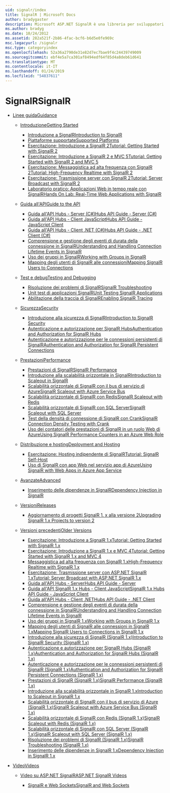 ```yaml
---
uid: signalr/index
title: SignalR | Microsoft Docs
author: bradygaster
description: Microsoft ASP.NET SignalR è una libreria per sviluppatori ASP.NET che semplifica il processo di aggiunta di funzionalità web in tempo reale alle applicazioni.
ms.author: bradyg
ms.date: 10/24/2012
ms.assetid: 282a521f-2b86-4fac-bcf6-b6d5e0fe969c
msc.legacyurl: /signalr
msc.type: categoryindex
ms.openlocfilehash: 52a36a2790de31e82d7ec7bae9f4c24439749009
ms.sourcegitcommit: ebf4e5a7ca301af8494edf64f85d4a8deb61d641
ms.translationtype: MT
ms.contentlocale: it-IT
ms.lasthandoff: 01/24/2019
ms.locfileid: "54837611"
---
```

<a name="signalr"></a><span data-ttu-id="95b65-103">SignalR</span><span class="sxs-lookup"><span data-stu-id="95b65-103">SignalR</span></span>
====================
- [<span data-ttu-id="95b65-104">Linee guida</span><span class="sxs-lookup"><span data-stu-id="95b65-104">Guidance</span></span>](overview/index.md)

    - [<span data-ttu-id="95b65-105">Introduzione</span><span class="sxs-lookup"><span data-stu-id="95b65-105">Getting Started</span></span>](overview/getting-started/index.md)

        - [<span data-ttu-id="95b65-106">Introduzione a SignalR</span><span class="sxs-lookup"><span data-stu-id="95b65-106">Introduction to SignalR</span></span>](overview/getting-started/introduction-to-signalr.md)
        - [<span data-ttu-id="95b65-107">Piattaforme supportate</span><span class="sxs-lookup"><span data-stu-id="95b65-107">Supported Platforms</span></span>](overview/getting-started/supported-platforms.md)
        - [<span data-ttu-id="95b65-108">Esercitazione: Introduzione a SignalR 2</span><span class="sxs-lookup"><span data-stu-id="95b65-108">Tutorial: Getting Started with SignalR 2</span></span>](overview/getting-started/tutorial-getting-started-with-signalr.md)
        - [<span data-ttu-id="95b65-109">Esercitazione: Introduzione a SignalR 2 e MVC 5</span><span class="sxs-lookup"><span data-stu-id="95b65-109">Tutorial: Getting Started with SignalR 2 and MVC 5</span></span>](overview/getting-started/tutorial-getting-started-with-signalr-and-mvc.md)
        - [<span data-ttu-id="95b65-110">Esercitazione: Messaggistica ad alta frequenza con SignalR 2</span><span class="sxs-lookup"><span data-stu-id="95b65-110">Tutorial: High-Frequency Realtime with SignalR 2</span></span>](overview/getting-started/tutorial-high-frequency-realtime-with-signalr.md)
        - [<span data-ttu-id="95b65-111">Esercitazione: Trasmissione server con SignalR 2</span><span class="sxs-lookup"><span data-stu-id="95b65-111">Tutorial: Server Broadcast with SignalR 2</span></span>](overview/getting-started/tutorial-server-broadcast-with-signalr.md)
        - [<span data-ttu-id="95b65-112">Laboratorio pratico: Applicazioni Web in tempo reale con SignalR</span><span class="sxs-lookup"><span data-stu-id="95b65-112">Hands On Lab: Real-Time Web Applications with SignalR</span></span>](overview/getting-started/real-time-web-applications-with-signalr.md)
    - [<span data-ttu-id="95b65-113">Guida all'API</span><span class="sxs-lookup"><span data-stu-id="95b65-113">Guide to the API</span></span>](overview/guide-to-the-api/index.md)

        - [<span data-ttu-id="95b65-114">Guida all'API Hubs - Server (C#)</span><span class="sxs-lookup"><span data-stu-id="95b65-114">Hubs API Guide - Server (C#)</span></span>](overview/guide-to-the-api/hubs-api-guide-server.md)
        - [<span data-ttu-id="95b65-115">Guida all'API Hubs - Client JavaScript</span><span class="sxs-lookup"><span data-stu-id="95b65-115">Hubs API Guide - JavaScript Client</span></span>](overview/guide-to-the-api/hubs-api-guide-javascript-client.md)
        - [<span data-ttu-id="95b65-116">Guida all'API Hubs - Client .NET (C#)</span><span class="sxs-lookup"><span data-stu-id="95b65-116">Hubs API Guide - .NET Client (C#)</span></span>](overview/guide-to-the-api/hubs-api-guide-net-client.md)
        - [<span data-ttu-id="95b65-117">Comprensione e gestione degli eventi di durata della connessione in SignalR</span><span class="sxs-lookup"><span data-stu-id="95b65-117">Understanding and Handling Connection Lifetime Events in SignalR</span></span>](overview/guide-to-the-api/handling-connection-lifetime-events.md)
        - [<span data-ttu-id="95b65-118">Uso dei gruppi in SignalR</span><span class="sxs-lookup"><span data-stu-id="95b65-118">Working with Groups in SignalR</span></span>](overview/guide-to-the-api/working-with-groups.md)
        - [<span data-ttu-id="95b65-119">Mapping degli utenti di SignalR alle connessioni</span><span class="sxs-lookup"><span data-stu-id="95b65-119">Mapping SignalR Users to Connections</span></span>](overview/guide-to-the-api/mapping-users-to-connections.md)
    - [<span data-ttu-id="95b65-120">Test e debug</span><span class="sxs-lookup"><span data-stu-id="95b65-120">Testing and Debugging</span></span>](overview/testing-and-debugging/index.md)

        - [<span data-ttu-id="95b65-121">Risoluzione dei problemi di SignalR</span><span class="sxs-lookup"><span data-stu-id="95b65-121">SignalR Troubleshooting</span></span>](overview/testing-and-debugging/troubleshooting.md)
        - [<span data-ttu-id="95b65-122">Unit test di applicazioni SignalR</span><span class="sxs-lookup"><span data-stu-id="95b65-122">Unit Testing SignalR Applications</span></span>](overview/testing-and-debugging/unit-testing-signalr-applications.md)
        - [<span data-ttu-id="95b65-123">Abilitazione della traccia di SignalR</span><span class="sxs-lookup"><span data-stu-id="95b65-123">Enabling SignalR Tracing</span></span>](overview/testing-and-debugging/enabling-signalr-tracing.md)
    - [<span data-ttu-id="95b65-124">Sicurezza</span><span class="sxs-lookup"><span data-stu-id="95b65-124">Security</span></span>](overview/security/index.md)

        - [<span data-ttu-id="95b65-125">Introduzione alla sicurezza di SignalR</span><span class="sxs-lookup"><span data-stu-id="95b65-125">Introduction to SignalR Security</span></span>](overview/security/introduction-to-security.md)
        - [<span data-ttu-id="95b65-126">Autenticazione e autorizzazione per SignalR Hubs</span><span class="sxs-lookup"><span data-stu-id="95b65-126">Authentication and Authorization for SignalR Hubs</span></span>](overview/security/hub-authorization.md)
        - [<span data-ttu-id="95b65-127">Autenticazione e autorizzazione per le connessioni persistenti di SignalR</span><span class="sxs-lookup"><span data-stu-id="95b65-127">Authentication and Authorization for SignalR Persistent Connections</span></span>](overview/security/persistent-connection-authorization.md)
    - [<span data-ttu-id="95b65-128">Prestazioni</span><span class="sxs-lookup"><span data-stu-id="95b65-128">Performance</span></span>](overview/performance/index.md)

        - [<span data-ttu-id="95b65-129">Prestazioni di SignalR</span><span class="sxs-lookup"><span data-stu-id="95b65-129">SignalR Performance</span></span>](overview/performance/signalr-performance.md)
        - [<span data-ttu-id="95b65-130">Introduzione alla scalabilità orizzontale in SignalR</span><span class="sxs-lookup"><span data-stu-id="95b65-130">Introduction to Scaleout in SignalR</span></span>](overview/performance/scaleout-in-signalr.md)
        - [<span data-ttu-id="95b65-131">Scalabilità orizzontale di SignalR con il bus di servizio di Azure</span><span class="sxs-lookup"><span data-stu-id="95b65-131">SignalR Scaleout with Azure Service Bus</span></span>](overview/performance/scaleout-with-windows-azure-service-bus.md)
        - [<span data-ttu-id="95b65-132">Scalabilità orizzontale di SignalR con Redis</span><span class="sxs-lookup"><span data-stu-id="95b65-132">SignalR Scaleout with Redis</span></span>](overview/performance/scaleout-with-redis.md)
        - [<span data-ttu-id="95b65-133">Scalabilità orizzontale di SignalR con SQL Server</span><span class="sxs-lookup"><span data-stu-id="95b65-133">SignalR Scaleout with SQL Server</span></span>](overview/performance/scaleout-with-sql-server.md)
        - [<span data-ttu-id="95b65-134">Test della densità di connessione di SignalR con Crank</span><span class="sxs-lookup"><span data-stu-id="95b65-134">SignalR Connection Density Testing with Crank</span></span>](overview/performance/signalr-connection-density-testing-with-crank.md)
        - [<span data-ttu-id="95b65-135">Uso dei contatori delle prestazioni di SignalR in un ruolo Web di Azure</span><span class="sxs-lookup"><span data-stu-id="95b65-135">Using SignalR Performance Counters in an Azure Web Role</span></span>](overview/performance/using-signalr-performance-counters-in-an-azure-web-role.md)
    - [<span data-ttu-id="95b65-136">Distribuzione e hosting</span><span class="sxs-lookup"><span data-stu-id="95b65-136">Deployment and Hosting</span></span>](overview/deployment/index.md)

        - [<span data-ttu-id="95b65-137">Esercitazione: Hosting indipendente di SignalR</span><span class="sxs-lookup"><span data-stu-id="95b65-137">Tutorial: SignalR Self-Host</span></span>](overview/deployment/tutorial-signalr-self-host.md)
        - [<span data-ttu-id="95b65-138">Uso di SignalR con app Web nel servizio app di Azure</span><span class="sxs-lookup"><span data-stu-id="95b65-138">Using SignalR with Web Apps in Azure App Service</span></span>](overview/deployment/using-signalr-with-azure-web-sites.md)
    - [<span data-ttu-id="95b65-139">Avanzate</span><span class="sxs-lookup"><span data-stu-id="95b65-139">Advanced</span></span>](overview/advanced/index.md)

        - [<span data-ttu-id="95b65-140">Inserimento delle dipendenze in SignalR</span><span class="sxs-lookup"><span data-stu-id="95b65-140">Dependency Injection in SignalR</span></span>](overview/advanced/dependency-injection.md)
    - [<span data-ttu-id="95b65-141">Versioni</span><span class="sxs-lookup"><span data-stu-id="95b65-141">Releases</span></span>](overview/releases/index.md)

        - [<span data-ttu-id="95b65-142">Aggiornamento di progetti SignalR 1. x alla versione 2</span><span class="sxs-lookup"><span data-stu-id="95b65-142">Upgrading SignalR 1.x Projects to version 2</span></span>](overview/releases/upgrading-signalr-1x-projects-to-20.md)
    - [<span data-ttu-id="95b65-143">Versioni precedenti</span><span class="sxs-lookup"><span data-stu-id="95b65-143">Older Versions</span></span>](overview/older-versions/index.md)

        - [<span data-ttu-id="95b65-144">Esercitazione: Introduzione a SignalR 1.x</span><span class="sxs-lookup"><span data-stu-id="95b65-144">Tutorial: Getting Started with SignalR 1.x</span></span>](overview/older-versions/tutorial-getting-started-with-signalr.md)
        - [<span data-ttu-id="95b65-145">Esercitazione: Introduzione a SignalR 1.x e MVC 4</span><span class="sxs-lookup"><span data-stu-id="95b65-145">Tutorial: Getting Started with SignalR 1.x and MVC 4</span></span>](overview/older-versions/tutorial-getting-started-with-signalr-and-mvc-4.md)
        - [<span data-ttu-id="95b65-146">Messaggistica ad alta frequenza con SignalR 1.x</span><span class="sxs-lookup"><span data-stu-id="95b65-146">High-Frequency Realtime with SignalR 1.x</span></span>](overview/older-versions/tutorial-high-frequency-realtime-with-signalr.md)
        - [<span data-ttu-id="95b65-147">Esercitazione: Trasmissione server con ASP.NET SignalR 1.x</span><span class="sxs-lookup"><span data-stu-id="95b65-147">Tutorial: Server Broadcast with ASP.NET SignalR 1.x</span></span>](overview/older-versions/tutorial-server-broadcast-with-aspnet-signalr.md)
        - [<span data-ttu-id="95b65-148">Guida all'API Hubs - Server</span><span class="sxs-lookup"><span data-stu-id="95b65-148">Hubs API Guide - Server</span></span>](overview/older-versions/signalr-1x-hubs-api-guide-server.md)
        - [<span data-ttu-id="95b65-149">Guida all'API SignalR 1.x Hubs - Client JavaScript</span><span class="sxs-lookup"><span data-stu-id="95b65-149">SignalR 1.x Hubs API Guide - JavaScript Client</span></span>](overview/older-versions/signalr-1x-hubs-api-guide-javascript-client.md)
        - [<span data-ttu-id="95b65-150">Guida all'API Hubs - Client .NET</span><span class="sxs-lookup"><span data-stu-id="95b65-150">Hubs API Guide - .NET Client</span></span>](overview/older-versions/signalr-1x-hubs-api-guide-net-client.md)
        - [<span data-ttu-id="95b65-151">Comprensione e gestione degli eventi di durata della connessione in SignalR</span><span class="sxs-lookup"><span data-stu-id="95b65-151">Understanding and Handling Connection Lifetime Events in SignalR</span></span>](overview/older-versions/handling-connection-lifetime-events.md)
        - [<span data-ttu-id="95b65-152">Uso dei gruppi in SignalR 1.x</span><span class="sxs-lookup"><span data-stu-id="95b65-152">Working with Groups in SignalR 1.x</span></span>](overview/older-versions/working-with-groups.md)
        - [<span data-ttu-id="95b65-153">Mapping degli utenti di SignalR alle connessioni in SignalR 1.x</span><span class="sxs-lookup"><span data-stu-id="95b65-153">Mapping SignalR Users to Connections in SignalR 1.x</span></span>](overview/older-versions/mapping-users-to-connections.md)
        - [<span data-ttu-id="95b65-154">Introduzione alla sicurezza di SignalR (SignalR 1.x)</span><span class="sxs-lookup"><span data-stu-id="95b65-154">Introduction to SignalR Security (SignalR 1.x)</span></span>](overview/older-versions/introduction-to-security.md)
        - [<span data-ttu-id="95b65-155">Autenticazione e autorizzazione per SignalR Hubs (SignalR 1.x)</span><span class="sxs-lookup"><span data-stu-id="95b65-155">Authentication and Authorization for SignalR Hubs (SignalR 1.x)</span></span>](overview/older-versions/hub-authorization.md)
        - [<span data-ttu-id="95b65-156">Autenticazione e autorizzazione per le connessioni persistenti di SignalR (SignalR 1.x)</span><span class="sxs-lookup"><span data-stu-id="95b65-156">Authentication and Authorization for SignalR Persistent Connections (SignalR 1.x)</span></span>](overview/older-versions/persistent-connection-authorization.md)
        - [<span data-ttu-id="95b65-157">Prestazioni di SignalR (SignalR 1.x)</span><span class="sxs-lookup"><span data-stu-id="95b65-157">SignalR Performance (SignalR 1.x)</span></span>](overview/older-versions/signalr-performance.md)
        - [<span data-ttu-id="95b65-158">Introduzione alla scalabilità orizzontale in SignalR 1.x</span><span class="sxs-lookup"><span data-stu-id="95b65-158">Introduction to Scaleout in SignalR 1.x</span></span>](overview/older-versions/scaleout-in-signalr.md)
        - [<span data-ttu-id="95b65-159">Scalabilità orizzontale di SignalR con il bus di servizio di Azure (SignalR 1.x)</span><span class="sxs-lookup"><span data-stu-id="95b65-159">SignalR Scaleout with Azure Service Bus (SignalR 1.x)</span></span>](overview/older-versions/scaleout-with-windows-azure-service-bus.md)
        - [<span data-ttu-id="95b65-160">Scalabilità orizzontale di SignalR con Redis (SignalR 1.x)</span><span class="sxs-lookup"><span data-stu-id="95b65-160">SignalR Scaleout with Redis (SignalR 1.x)</span></span>](overview/older-versions/scaleout-with-redis.md)
        - [<span data-ttu-id="95b65-161">Scalabilità orizzontale di SignalR con SQL Server (SignalR 1.x)</span><span class="sxs-lookup"><span data-stu-id="95b65-161">SignalR Scaleout with SQL Server (SignalR 1.x)</span></span>](overview/older-versions/scaleout-with-sql-server.md)
        - [<span data-ttu-id="95b65-162">Risoluzione dei problemi di SignalR (SignalR 1.x)</span><span class="sxs-lookup"><span data-stu-id="95b65-162">SignalR Troubleshooting (SignalR 1.x)</span></span>](overview/older-versions/troubleshooting.md)
        - [<span data-ttu-id="95b65-163">Inserimento delle dipendenze in SignalR 1.x</span><span class="sxs-lookup"><span data-stu-id="95b65-163">Dependency Injection in SignalR 1.x</span></span>](overview/older-versions/dependency-injection.md)
- [<span data-ttu-id="95b65-164">Video</span><span class="sxs-lookup"><span data-stu-id="95b65-164">Videos</span></span>](videos/index.md)

    - [<span data-ttu-id="95b65-165">Video su ASP.NET SignalR</span><span class="sxs-lookup"><span data-stu-id="95b65-165">ASP.NET SignalR Videos</span></span>](videos/getting-started/index.md)

        - [<span data-ttu-id="95b65-166">SignalR e Web Sockets</span><span class="sxs-lookup"><span data-stu-id="95b65-166">SignalR and Web Sockets</span></span>](videos/getting-started/signalr-and-web-sockets.md)
